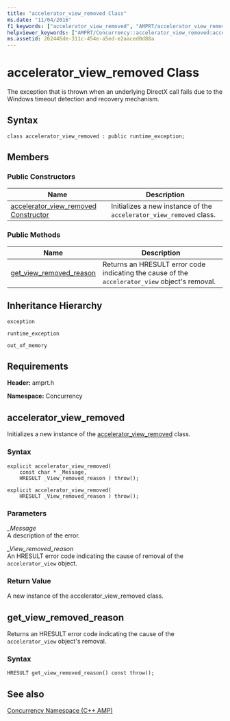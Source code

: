 ```yaml
---
title: "accelerator_view_removed Class"
ms.date: "11/04/2016"
f1_keywords: ["accelerator_view_removed", "AMPRT/accelerator_view_removed", "AMPRT/Concurrency::accelerator_view_removed:accelerator_view_removed", "AMPRT/Concurrency::accelerator_view_removed:get_view_removed_reason"]
helpviewer_keywords: ["AMPRT/Concurrency::accelerator_view_removed:accelerator_view_removed Class"]
ms.assetid: 262446de-311c-454e-a5ed-e2aaced0d88a
---
```

# accelerator_view_removed Class

The exception that is thrown when an underlying DirectX call fails due to the Windows timeout detection and recovery mechanism.

## Syntax

```
class accelerator_view_removed : public runtime_exception;
```

## Members

### Public Constructors

|Name|Description|
|----------|-----------------|
|[accelerator_view_removed Constructor](#ctor)|Initializes a new instance of the `accelerator_view_removed` class.|

### Public Methods

|Name|Description|
|----------|-----------------|
|[get_view_removed_reason](#get_view_removed_reason)|Returns an HRESULT error code indicating the cause of the `accelerator_view` object's removal.|

## Inheritance Hierarchy

`exception`

`runtime_exception`

`out_of_memory`

## Requirements

**Header:** amprt.h

**Namespace:** Concurrency

## <a name="ctor"></a> accelerator_view_removed

Initializes a new instance of the [accelerator_view_removed](accelerator-view-removed-class.md) class.

### Syntax

```
explicit accelerator_view_removed(
    const char * _Message,
    HRESULT _View_removed_reason ) throw();

explicit accelerator_view_removed(
    HRESULT _View_removed_reason ) throw();
```

### Parameters

*_Message*<br/>
A description of the error.

*_View_removed_reason*<br/>
An HRESULT error code indicating the cause of removal of the `accelerator_view` object.

### Return Value

A new instance of the accelerator_view_removed class.

## <a name="get_view_removed_reason_method"></a> get_view_removed_reason

Returns an HRESULT error code indicating the cause of the `accelerator_view` object's removal.

### Syntax

```
HRESULT get_view_removed_reason() const throw();
```

## See also

[Concurrency Namespace (C++ AMP)](concurrency-namespace-cpp-amp.md)
